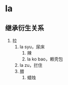 # la

## 继承衍生关系

1. 拉
   1. la syu，尿床
      1. 辣
      2. la ko bao，赖壳包
   2. la zu，拦住
   3. 腊
      1. 蜡烛


